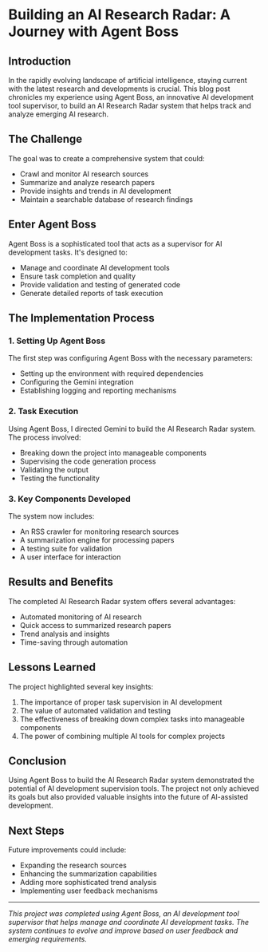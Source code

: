 # Building an AI Research Radar: A Journey with Agent Boss

## Introduction

In the rapidly evolving landscape of artificial intelligence, staying current with the latest research and developments is crucial. This blog post chronicles my experience using Agent Boss, an innovative AI development tool supervisor, to build an AI Research Radar system that helps track and analyze emerging AI research.

## The Challenge

The goal was to create a comprehensive system that could:
- Crawl and monitor AI research sources
- Summarize and analyze research papers
- Provide insights and trends in AI development
- Maintain a searchable database of research findings

## Enter Agent Boss

Agent Boss is a sophisticated tool that acts as a supervisor for AI development tasks. It's designed to:
- Manage and coordinate AI development tools
- Ensure task completion and quality
- Provide validation and testing of generated code
- Generate detailed reports of task execution

## The Implementation Process

### 1. Setting Up Agent Boss

The first step was configuring Agent Boss with the necessary parameters:
- Setting up the environment with required dependencies
- Configuring the Gemini integration
- Establishing logging and reporting mechanisms

### 2. Task Execution

Using Agent Boss, I directed Gemini to build the AI Research Radar system. The process involved:
- Breaking down the project into manageable components
- Supervising the code generation process
- Validating the output
- Testing the functionality

### 3. Key Components Developed

The system now includes:
- An RSS crawler for monitoring research sources
- A summarization engine for processing papers
- A testing suite for validation
- A user interface for interaction

## Results and Benefits

The completed AI Research Radar system offers several advantages:
- Automated monitoring of AI research
- Quick access to summarized research papers
- Trend analysis and insights
- Time-saving through automation

## Lessons Learned

The project highlighted several key insights:
1. The importance of proper task supervision in AI development
2. The value of automated validation and testing
3. The effectiveness of breaking down complex tasks into manageable components
4. The power of combining multiple AI tools for complex projects

## Conclusion

Using Agent Boss to build the AI Research Radar system demonstrated the potential of AI development supervision tools. The project not only achieved its goals but also provided valuable insights into the future of AI-assisted development.

## Next Steps

Future improvements could include:
- Expanding the research sources
- Enhancing the summarization capabilities
- Adding more sophisticated trend analysis
- Implementing user feedback mechanisms

---

*This project was completed using Agent Boss, an AI development tool supervisor that helps manage and coordinate AI development tasks. The system continues to evolve and improve based on user feedback and emerging requirements.* 
